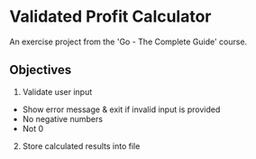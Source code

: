 # Validated Profit Calculator
An exercise project from the 'Go - The Complete Guide' course.

## Objectives
1. Validate user input
- Show error message & exit if invalid input is provided
- No negative numbers
- Not 0
2. Store calculated results into file